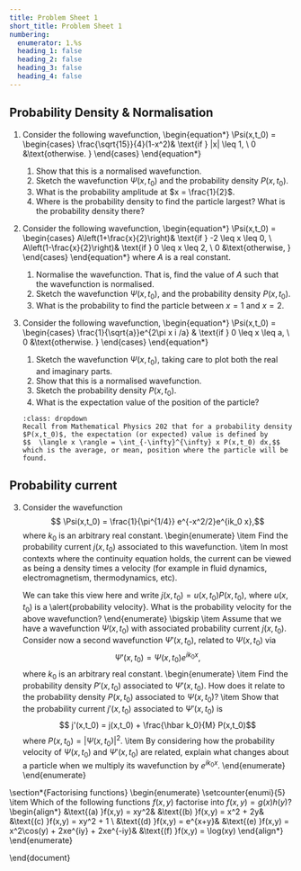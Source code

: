 ```yaml
---
title: Problem Sheet 1
short_title: Problem Sheet 1
numbering:
  enumerator: 1.%s
  heading_1: false
  heading_2: false
  heading_3: false
  heading_4: false
---
```

	
## Probability Density & Normalisation

1. Consider the following wavefunction,
   \begin{equation*} 
  \Psi(x,t_0) = \begin{cases} \frac{\sqrt{15}}{4}(1-x^2)&  \text{if } |x| \leq 1, \\ 0  &\text{otherwise. } \end{cases} 
  \end{equation*}
   1. Show that this is a normalised wavefunction. 
   1.  Sketch the wavefunction $\Psi(x,t_0)$ and the probability density $P(x,t_0)$.
   1. What is the probability amplitude at $x = \frac{1}{2}$. 
   1. Where is the probability density to find the particle largest? What is the probability density there? 

1. Consider the following wavefunction,
   \begin{equation*}
   \Psi(x,t_0) = \begin{cases}
   A\left(1+\frac{x}{2}\right)&  \text{if } -2 \leq x \leq 0, \\
   A\left(1-\frac{x}{2}\right)&  \text{if } 0 \leq x \leq 2, \\
   0  &\text{otherwise, }
   \end{cases}
   \end{equation*}
   where $A$ is a real constant. 
   1. Normalise the wavefunction. That is, find the value of $A$ such that the wavefunction is normalised. 
   1. Sketch the wavefunction $\Psi(x,t_0)$, and the probability density $P(x,t_0)$. 
   1. What is the probability to find the particle between $x = 1$ and $x = 2$. 

1. Consider the following wavefunction,
   \begin{equation*}
   \Psi(x,t_0) = \begin{cases}
   \frac{1}{\sqrt{a}}e^{2\pi x i /a} &  \text{if } 0 \leq x \leq a, \\
   0  &\text{otherwise. }
   \end{cases}
   \end{equation*}
   1. Sketch the wavefunction $\Psi(x,t_0)$, taking care to plot both the real and imaginary parts. 
   1. Show that this is a normalised wavefunction. 
   1. Sketch the probability density $P(x,t_0)$. 
   1. What is the expectation value of the position of the particle? 
   ```{note} Hint
   :class: dropdown
   Recall from Mathematical Physics 202 that for a probability density $P(x,t_0)$, the expectation (or expected) value is defined by
   $$  \langle x \rangle = \int_{-\infty}^{\infty} x P(x,t_0) dx,$$
   which is the average, or mean, position where the particle will be found.
   ```
## Probability current

3. Consider the wavefunction
$$ \Psi(x,t_0) = \frac{1}{\pi^{1/4}} e^{-x^2/2}e^{ik_0 x},$$
where $k_0$ is an arbitrary real constant. 
\begin{enumerate}
	\item Find the probability current $j(x,t_0)$ associated to this wavefunction.
	\item In most contexts where the continuity equation holds, the current can be viewed as being a density times  a velocity (for example in fluid dynamics, electromagnetism, thermodynamics, etc). 
	
	We can take this view here and write $j(x,t_0) = u(x,t_0) P(x,t_0)$, where $u(x,t_0)$ is a \alert{probability velocity}. What is the probability velocity for the above wavefunction?
\end{enumerate}
\bigskip
\item Assume that we have a wavefunction $\Psi(x,t_0)$ with associated probability current $j(x,t_0)$. Consider now a second wavefunction $\Psi'(x,t_0)$, related to $\Psi(x,t_0)$ via
$$ \Psi'(x,t_0) = \Psi(x,t_0)e^{ik_0 x}, $$
where $k_0$ is an arbitrary real constant.
\begin{enumerate}
	\item Find the probability density $P'(x,t_0)$ associated to $\Psi'(x,t_0)$. How does it relate to the probability density $P(x,t_0)$ associated to $\Psi(x,t_0)$?
	\item Show that the probability current $j'(x,t_0)$ associated to $\Psi'(x,t_0)$ is
	$$ j'(x,t_0) = j(x,t_0) + \frac{\hbar k_0}{M} P(x,t_0)$$
	where $P(x,t_0) = |\Psi(x,t_0)|^2$. 
	\item By considering how the probability velocity of $\Psi(x,t_0)$ and $\Psi'(x,t_0)$ are related, explain what changes about a particle when we multiply its wavefunction by $e^{ik_0x}$. 
\end{enumerate}
\end{enumerate}

\section*{Factorising functions}
\begin{enumerate}
		\setcounter{enumi}{5}
	\item Which of the following functions $f(x,y)$ factorise into $f(x,y) = g(x)h(y)$?
	\begin{align*}
	&\text{(a) }f(x,y) = xy^2& &\text{(b) }f(x,y) = x^2 + 2y& &\text{(c) }f(x,y) = xy^2 + 1 \\
	&\text{(d) }f(x,y) = e^{x+y}& &\text{(e) }f(x,y) = x^2\cos(y) + 2xe^{iy} + 2xe^{-iy}& &\text{(f) }f(x,y) = \log(xy)
	\end{align*}
\end{enumerate}

\end{document} 